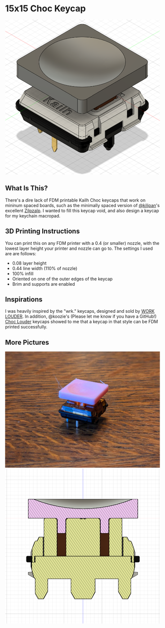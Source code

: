 # 15x15 Choc Keycap
![cad](https://raw.githubusercontent.com/fivedee/15x15-Choc-Keycap/refs/heads/main/images/cad.png)
## What Is This?
There's a dire lack of FDM printable Kailh Choc keycaps that work on mininum spaced boards, such as the minimally spaced version of [@kilipan](https://github.com/kilipan)'s excellent [Zilpzalp](https://github.com/kilipan/zilpzalp/tree/main). I wanted to fill this keycap void, and also design a keycap for my keychain macropad.
## 3D Printing Instructions
You can print this on any FDM printer with a 0.4 (or smaller) nozzle, with the lowest layer height your printer and nozzle can go to. The settings I used are are follows:
- 0.08 layer height
- 0.44 line width (110% of nozzle)
- 100% infill
- Oriented on one of the outer edges of the keycap
- Brim and supports are enabled
## Inspirations
I was heavily inspired by the "wrk." keycaps, designed and sold by [WORK LOUDER](https://worklouder.cc/shop/wrk-blind/). In addition, @koozie's (Please let me know if you have a GitHub!) [Choc Louder](https://www.printables.com/model/1066117-choc-louder-keycaps-choc-and-mx-spacing) keycaps showed to me that a keycap in that style can be FDM printed successfully.
## More Pictures
![irl](https://raw.githubusercontent.com/fivedee/15x15-Choc-Keycap/refs/heads/main/images/irl.jpg)
![cad2](https://raw.githubusercontent.com/fivedee/15x15-Choc-Keycap/refs/heads/main/images/cad2.png)
